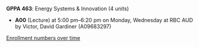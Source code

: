 **GPPA 463**: Energy Systems & Innovation (4 units)

- **A00** (Lecture) at 5:00 pm–6:20 pm on Monday, Wednesday at RBC AUD by Victor, David Gardiner (A09683297)

[Enrollment numbers over time](./GPPA463.tsv)
